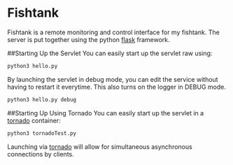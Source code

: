 Fishtank
========

Fishtank is a remote monitoring and control interface for my fishtank. The server is put together using the python [flask] framework.

##Starting Up the Servlet
You can easily start up the servlet raw using:
```bash
python3 hello.py
```
By launching the servlet in debug mode, you can edit the service without having to restart it everytime. This also turns on the logger in DEBUG mode.
```bash
python3 hello.py debug
```

##Starting Up Using Tornado
You can easily start up the servlet in a [tornado] container:
```bash
python3 tornadoTest.py
```
Launching via [tornado] will allow for simultaneous asynchronous connections by clients.

[flask]: (http://flask.pocoo.org/)
[tornado]: (http://www.tornadoweb.org/en/stable/)